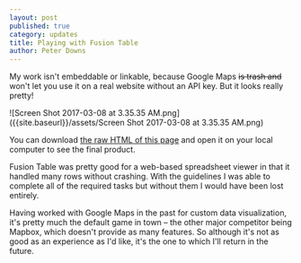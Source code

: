 ```yaml
---
layout: post
published: true
category: updates
title: Playing with Fusion Table
author: Peter Downs
---
```

My work isn't embeddable or linkable, because Google Maps ~~is trash and~~ won't let you use it on a real website without an API key. But it looks really pretty!

![Screen Shot 2017-03-08 at 3.35.35 AM.png]({{site.baseurl}}/assets/Screen Shot 2017-03-08 at 3.35.35 AM.png)

You can download [the raw HTML of this page](http://peterdowns.com/projects/cms633/downs-map.html) and open it on your local computer to see the final product.

Fusion Table was pretty good for a web-based spreadsheet viewer in that it handled many rows without crashing. With the guidelines I was able to complete all of the required tasks but without them I would have been lost entirely.

Having worked with Google Maps in the past for custom data visualization, it's pretty much the default game in town – the other major competitor being Mapbox, which doesn't provide as many features. So although it's not as good as an experience as I'd like, it's the one to which I'll return in the future.